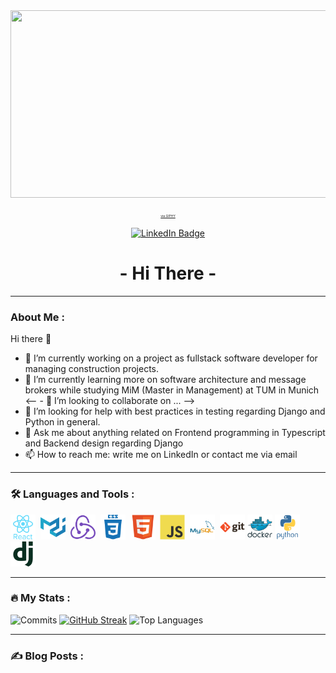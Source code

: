 <div id="header" align="center">
    <img src="https://github.com/josefluge/josefluge/edit/main/five_phases.png" width="600" height="300"/>
        <p><a style="font-size:5px !important;" href="https://giphy.com/gifs/tech-software-macaotech-PoHs1Ne8rcMuZRJted">via GIPHY</a></p>
    <div id="badges">
        <a href="https://www.linkedin.com/in/josef-maximilian-luge">
            <img src="https://img.shields.io/badge/LinkedIn-blue?style=for-the-badge&logo=linkedin&logoColor=white"
                alt="LinkedIn Badge" />
        </a>
 
</div>
<h1>
    - Hi There -
</h1>
</div>

---

### About Me :

Hi there 👋

- 🔭 I’m currently working on a project as fullstack software developer for managing construction projects.
- 🌱 I’m currently learning more on software architecture and message brokers while studying MiM (Master in Management) at TUM in Munich
<-- - 👯 I’m looking to collaborate on ... -->
- 🤔 I’m looking for help with best practices in testing regarding Django and Python in general.
- 💬 Ask me about anything related on Frontend programming in Typescript and Backend design regarding Django
- 📫 How to reach me: write me on LinkedIn or contact me via email

---


### :hammer_and_wrench: Languages and Tools :
<div>
  <img src="https://github.com/devicons/devicon/blob/master/icons/react/react-original-wordmark.svg" title="React" alt="React" width="40" height="40"/>&nbsp;
  <img src="https://github.com/devicons/devicon/blob/master/icons/materialui/materialui-original.svg" title="Material UI" alt="Material UI" width="40" height="40"/>&nbsp;
  <img src="https://github.com/devicons/devicon/blob/master/icons/redux/redux-original.svg" title="Redux" alt="Redux " width="40" height="40"/>&nbsp;
  <img src="https://github.com/devicons/devicon/blob/master/icons/css3/css3-plain-wordmark.svg"  title="CSS3" alt="CSS" width="40" height="40"/>&nbsp;
  <img src="https://github.com/devicons/devicon/blob/master/icons/html5/html5-original.svg" title="HTML5" alt="HTML" width="40" height="40"/>&nbsp;
  <img src="https://github.com/devicons/devicon/blob/master/icons/javascript/javascript-original.svg" title="JavaScript" alt="JavaScript" width="40" height="40"/>&nbsp;
  <img src="https://github.com/devicons/devicon/blob/master/icons/mysql/mysql-original-wordmark.svg" title="MySQL"  alt="MySQL" width="40" height="40"/>&nbsp;
  <img src="https://github.com/devicons/devicon/blob/master/icons/git/git-original-wordmark.svg" title="Git" **alt="Git" width="40" height="40"/>
  <img src="https://github.com/devicons/devicon/blob/master/icons/docker/docker-original-wordmark.svg" title="Docker" **alt="Docker" width="40" height="40"/>
  <img src="https://github.com/devicons/devicon/blob/master/icons/python/python-original-wordmark.svg" title="Python" **alt="Python" width="40" height="40"/>
  <img src="https://github.com/devicons/devicon/blob/master/icons/django/django-plain.svg" title="Django" **alt="Django" width="40" height="40"/>
</div>

---

### :fire: My Stats :
![Commits](https://github-readme-stats.vercel.app/api?username=josefluge&show_icons=true&theme=vue-dark&hide_border=true)
[![GitHub Streak](https://github-readme-streak-stats.herokuapp.com?user=josefluge&theme=vue-dark&hide_border=true&date_format=j%20M%5B%20Y%5D&ring=DD952F&fire=DD9012)](https://git.io/streak-stats)
![Top
Languages](https://github-readme-stats.vercel.app/api/top-langs/?username=josefluge&theme=vue-dark&hide_border=true)
<!--(https://github.com/<username>/<repository_name>) -->

---

### :writing_hand: Blog Posts :
<!-- BLOG-POST-LIST:START -->
<!-- BLOG-POST-LIST:END -->

